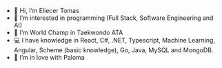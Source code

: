 - 👋 Hi, I’m Eliecer Tomas 
- 👀 I’m interested in programming (Full Stack, Software Engineering and AI)
- 🥋 I’m World Champ in Taekwondo ATA
- 💻 I have knowledge in React, C#, .NET, Typescript, Machine Learning, Angular, Scheme (basic knowledge), Go, Java, MySQL and MongoDB.
- 💝 I’m in love with Paloma
